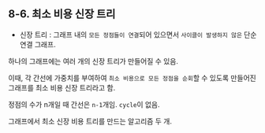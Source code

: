 ## 8-6. 최소 비용 신장 트리



- 신장 트리 :  그래프 내의 `모든 정점들이 연결`되어 있으면서 `사이클이 발생하지 않은` 단순 연결 그래프.

하나의 그래프에는 여러 개의 신장 트리가 만들어질 수 있음.

이때, 각 간선에 가중치를 부여하여 `최소 비용으로 모든 정점을 순회`할 수 있도록 만들어진 그래프를 최소 비용 신장 트리라고 함.

정점의 수가 n개일 때 간선은 `n-1`개임. `cycle`이 없음.

그래프에서 최소 신장 비용 트리를 만드는 알고리즘 두 개.